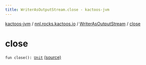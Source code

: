 ```yaml
---
title: WriterAsOutputStream.close - kactoos-jvm
---
```


[kactoos-jvm](../../index.html) / [nnl.rocks.kactoos.io](../index.html) / [WriterAsOutputStream](index.html) / [close](./close.html)

# close

`fun close(): `[`Unit`](https://kotlinlang.org/api/latest/jvm/stdlib/kotlin/-unit/index.html) [(source)](https://github.com/neonailol/kactoos/blob/master/kactoos-jvm/src/main/kotlin/nnl/rocks/kactoos/io/WriterAsOutputStream.kt#L85)